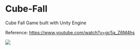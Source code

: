 # Cube-Fall
 
Cube Fall Game built with Unity Engine

Reference: https://www.youtube.com/watch?v=gc5a_Z6M4hs

<img src="cube-game-anime.gif"/>
